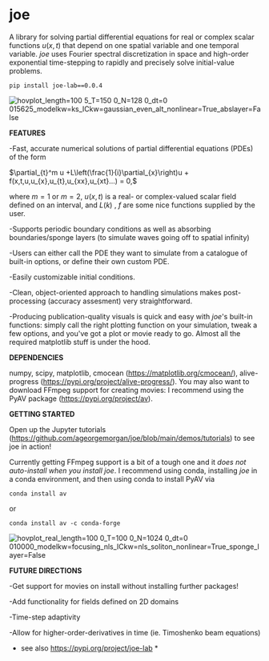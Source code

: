 # joe 
A library for solving partial differential equations for real or complex scalar functions $u(x,t)$ that depend on one spatial variable and one temporal variable. *joe* uses Fourier spectral discretization in space and high-order exponential time-stepping to rapidly and precisely solve initial-value problems. 

```
pip install joe-lab==0.0.4
```
![hovplot_length=100 5_T=150 0_N=128 0_dt=0 015625_modelkw=ks_ICkw=gaussian_even_alt_nonlinear=True_abslayer=False](https://github.com/user-attachments/assets/67d10328-5b6f-4559-85a2-375e83a67047)

**FEATURES**

-Fast, accurate numerical solutions of partial differential equations (PDEs) of the form 

$\partial_{t}^m u +L\left(\frac{1}{i}\partial_{x}\right)u + f(x,t,u,u_{x},u_{t},u_{xx},u_{xt}...) = 0,$

where $m=1$ or $m=2$, $u(x,t)$ is a real- or complex-valued scalar field defined on an interval, and $L(k)$ , $f$ are some nice functions supplied by the user.

-Supports periodic boundary conditions as well as absorbing boundaries/sponge layers (to simulate waves going off to spatial infinity)

-Users can either call the PDE they want to simulate from a catalogue of built-in options, or define their own custom PDE.

-Easily customizable initial conditions.

-Clean, object-oriented approach to handling simulations makes post-processing (accuracy assesment) very straightforward.      

-Producing publication-quality visuals is quick and easy with *joe*'s built-in functions: simply call the right plotting function on your simulation, tweak a few options, and you've got a plot or movie ready to go. Almost all the required matplotlib stuff is under the hood.  

**DEPENDENCIES**

numpy, scipy, matplotlib, cmocean (https://matplotlib.org/cmocean/), alive-progress (https://pypi.org/project/alive-progress/). You may also want to download FFmpeg support for creating movies: I recommend using the PyAV package (https://pypi.org/project/av).

**GETTING STARTED**
 
Open up the Jupyter tutorials (https://github.com/ageorgemorgan/joe/blob/main/demos/tutorials) to see joe in action!

Currently getting FFmpeg support is a bit of a tough one and it *does not auto-install when you install joe*. I recommend using conda, installing *joe* in a conda environment, and then using conda to install PyAV via 

```
conda install av
```

or 

```
conda install av -c conda-forge
```

![hovplot_real_length=100 0_T=100 0_N=1024 0_dt=0 010000_modelkw=focusing_nls_ICkw=nls_soliton_nonlinear=True_sponge_layer=False](https://github.com/user-attachments/assets/6f61210e-8405-4de5-8bd1-14ea62643727)

**FUTURE DIRECTIONS**

-Get support for movies on install without installing further packages!

-Add functionality for fields defined on 2D domains 

-Time-step adaptivity

-Allow for higher-order-derivatives in time (ie. Timoshenko beam equations)

* see also https://pypi.org/project/joe-lab *
